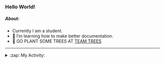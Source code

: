 ### Hello World!

##### About:
- Currently I am a student.
- 🌱 I’m learning how to make better documentation.
- 🌱 GO PLANT SOME TREES AT [TEAM TREES](https://teamtrees.org/)

---
<details>
  <summary>:zap: My Activity:</summary>
  
<!--START_SECTION:waka-->
![Code Time](http://img.shields.io/badge/Code%20Time-1%2C141%20hrs%2046%20mins-blue)

**I'm a Night 🦉** 

```text
🌞 Morning                1453 commits        ██░░░░░░░░░░░░░░░░░░░░░░░   09.32 % 
🌆 Daytime                5491 commits        █████████░░░░░░░░░░░░░░░░   35.23 % 
🌃 Evening                4473 commits        ███████░░░░░░░░░░░░░░░░░░   28.70 % 
🌙 Night                  4167 commits        ███████░░░░░░░░░░░░░░░░░░   26.74 % 
```
📅 **I'm Most Productive on Wednesday** 

```text
Monday                   2329 commits        ████░░░░░░░░░░░░░░░░░░░░░   14.94 % 
Tuesday                  2043 commits        ███░░░░░░░░░░░░░░░░░░░░░░   13.11 % 
Wednesday                3606 commits        ██████░░░░░░░░░░░░░░░░░░░   23.14 % 
Thursday                 1944 commits        ███░░░░░░░░░░░░░░░░░░░░░░   12.47 % 
Friday                   1514 commits        ██░░░░░░░░░░░░░░░░░░░░░░░   09.72 % 
Saturday                 1388 commits        ██░░░░░░░░░░░░░░░░░░░░░░░   08.91 % 
Sunday                   2760 commits        ████░░░░░░░░░░░░░░░░░░░░░   17.71 % 
```


📊 **This Week I Spent My Time On** 

```text
🔥 Editors: 
VS Code                  5 hrs 37 mins       █████████████████████████   100.00 % 

🐱‍💻 Projects: 
giveth-dapps-v2          3 hrs 33 mins       ████████████████░░░░░░░░░   63.28 % 
praise                   1 hr 51 mins        ████████░░░░░░░░░░░░░░░░░   33.13 % 
impact-graph             12 mins             █░░░░░░░░░░░░░░░░░░░░░░░░   03.59 % 
```


 Last Updated on 28/06/2023 06:10:30 UTC
<!--END_SECTION:waka-->
</details>
